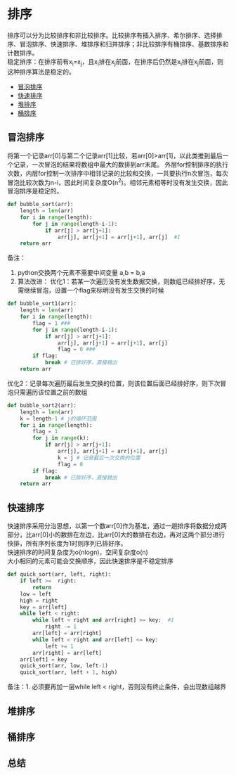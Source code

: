 # 排序
排序可以分为比较排序和非比较排序。比较排序有插入排序、希尔排序、选择排序、冒泡排序、快速排序、堆排序和归并排序；非比较排序有桶排序、基数排序和计数排序。  
稳定排序：在排序前有x<sub>i</sub>=x<sub>j</sub>，且x<sub>i</sub>排在x<sub>j</sub>前面，在排序后仍然是x<sub>i</sub>排在x<sub>j</sub>前面，则这种排序算法是稳定的。

<!-- GFM-TOC -->
* [冒泡排序](#冒泡排序)
* [快速排序](#快速排序)
* [堆排序](#堆排序)
* [桶排序](#桶排序)
<!-- GFM-TOC -->

## 冒泡排序
将第一个记录arr[0]与第二个记录arr[1]比较，若arr[0]>arr[1]，以此类推到最后一个记录，一次冒泡的结果将数组中最大的数排到arr末尾。
外层for控制排序的执行次数，内层for控制一次排序中相邻记录的比较和交换，一共要执行n次冒泡，每次冒泡比较次数为n-i，因此时间复杂度O(n<sup>2</sup>)。相邻元素相等时没有发生交换，因此冒泡排序是稳定的。

```python
def bubble_sort(arr):
    length = len(arr)
    for i in range(length):
        for j in range(length-i-1):
            if arr[j] > arr[j+1]:
                arr[j], arr[j+1] = arr[j+1], arr[j]  #1
    return arr
```
备注：
1. python交换两个元素不需要中间变量  a,b = b,a
2. 算法改进：
优化1：若某一次遍历没有发生数据交换，则数组已经排好序，无需继续冒泡，设置一个flag来标明没有发生交换的时候
```python
def bubble_sort1(arr):
    length = len(arr)
    for i in range(length):
        flag = 1 ###
        for j in range(length-i-1):
            if arr[j] > arr[j+1]:
                arr[j], arr[j+1] = arr[j+1], arr[j]
                flag = 0 ###
        if flag:
            break # 已排好序，直接跳出
    return arr
```

优化2：记录每次遍历最后发生交换的位置，则该位置后面已经排好序，则下次冒泡只需遍历该位置之前的数组
```python
def bubble_sort2(arr):
    length = len(arr)
    k = length-1 # j的循环范围
    for i in range(length):
        flag = 1
        for j in range(k):
            if arr[j] > arr[j+1]:
                arr[j], arr[j+1] = arr[j+1], arr[j]
                k = j # 记录最后一次交换的位置
                flag = 0
        if flag:
            break # 已排好序，直接跳出
    return arr
```

## 快速排序
快速排序采用分治思想，以第一个数arr[0]作为基准，通过一趟排序将数据分成两部分，比arr[0]小的数排在左边，比arr[0]大的数排在右边，再对这两个部分进行快排，所有序列长度为1时则序列已排好序。  
快速排序的时间复杂度为o(nlogn)，空间复杂度o(n)  
大小相同的元素可能会交换顺序，因此快速排序是不稳定排序

```python
def quick_sort(arr, left, right):
    if left >=  right:
        return 
    low = left
    high = right
    key = arr[left]
    while left < right: 
        while left < right and arr[right] >= key:  #1
            right -= 1
        arr[left] = arr[right]
        while left < right and arr[left] <= key:
            left += 1
        arr[right] = arr[left]
    arr[left] = key
    quick_sort(arr, low, left-1)
    quick_sort(arr, left + 1, high)
```

备注：1. 必须要再加一层while left < right，否则没有终止条件，会出现数组越界

## 堆排序

## 桶排序

## 总结
